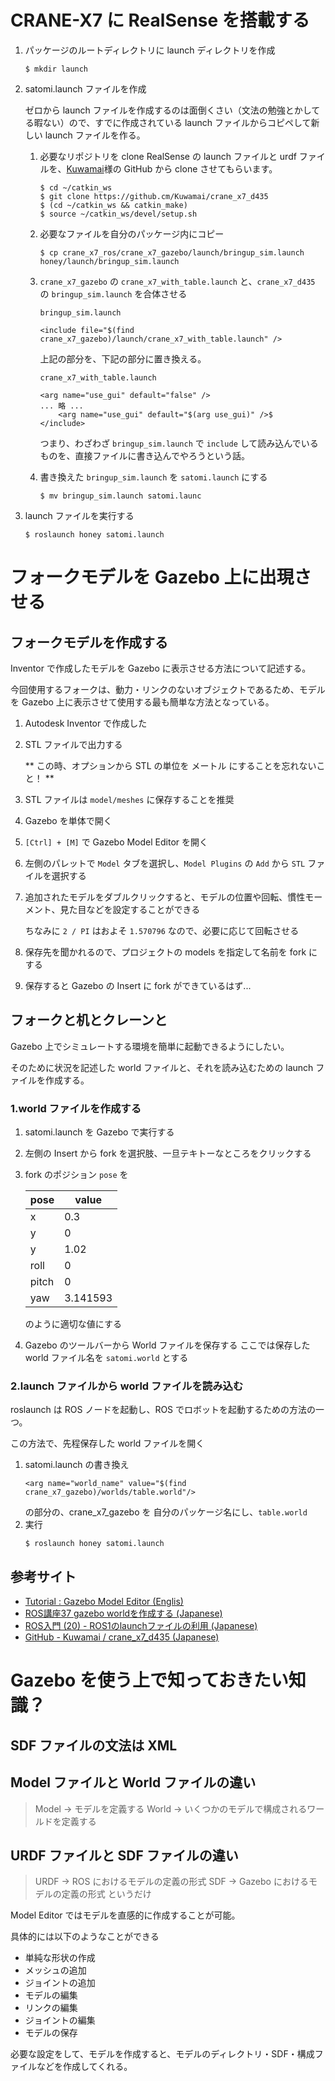 # CRANE-X7 に RealSense を搭載する
1. パッケージのルートディレクトリに launch ディレクトリを作成
    ```
    $ mkdir launch
    ```

1. satomi.launch ファイルを作成

    ゼロから launch ファイルを作成するのは面倒くさい（文法の勉強とかしてる暇ない）ので、すでに作成されている launch ファイルからコピペして新しい launch ファイルを作る。

    1. 必要なリポジトリを clone
        RealSense の launch ファイルと urdf ファイルを、[Kuwamai](https://github.com/Kuwamai/crane_x7_d435)様の GitHub から clone させてもらいます。
        ```
        $ cd ~/catkin_ws
        $ git clone https://github.cm/Kuwamai/crane_x7_d435
        $ (cd ~/catkin_ws && catkin_make)
        $ source ~/catkin_ws/devel/setup.sh
        ```

    1. 必要なファイルを自分のパッケージ内にコピー
        ```
        $ cp crane_x7_ros/crane_x7_gazebo/launch/bringup_sim.launch honey/launch/bringup_sim.launch
        ```

    1. `crane_x7_gazebo` の `crane_x7_with_table.launch` と、`crane_x7_d435` の `bringup_sim.launch` を合体させる

        `bringup_sim.launch`
        ```
        <include file="$(find crane_x7_gazebo)/launch/crane_x7_with_table.launch" />
        ```
        上記の部分を、下記の部分に置き換える。

        `crane_x7_with_table.launch`
        ```
        <arg name="use_gui" default="false" />
        ... 略 ...
            <arg name="use_gui" default="$(arg use_gui)" />$
        </include>
        ```
        つまり、わざわざ `bringup_sim.launch` で `include` して読み込んでいるものを、直接ファイルに書き込んでやろうという話。

    1. 書き換えた `bringup_sim.launch` を `satomi.launch` にする
        ```
        $ mv bringup_sim.launch satomi.launc
        ```

1. launch ファイルを実行する
    ```
    $ roslaunch honey satomi.launch
    ```    

# フォークモデルを Gazebo 上に出現させる
## フォークモデルを作成する
Inventor で作成したモデルを Gazebo に表示させる方法について記述する。

今回使用するフォークは、動力・リンクのないオブジェクトであるため、モデルを Gazebo 上に表示させて使用する最も簡単な方法となっている。

1. Autodesk Inventor で作成した
1. STL ファイルで出力する

    ** この時、オプションから STL の単位を メートル にすることを忘れないこと！ **

1. STL ファイルは `model/meshes` に保存することを推奨
1. Gazebo を単体で開く
1. `[Ctrl] + [M]` で Gazebo Model Editor を開く
1. 左側のパレットで ```Model``` タブを選択し、```Model Plugins``` の ```Add``` から ```STL``` ファイルを選択する
1. 追加されたモデルをダブルクリックすると、モデルの位置や回転、慣性モーメント、見た目などを設定することができる

    ちなみに `2 / PI` はおよそ `1.570796` なので、必要に応じて回転させる

1. 保存先を聞かれるので、プロジェクトの models を指定して名前を fork にする
1. 保存すると Gazebo の Insert に fork ができているはず...

## フォークと机とクレーンと
Gazebo 上でシミュレートする環境を簡単に起動できるようにしたい。

そのために状況を記述した world ファイルと、それを読み込むための launch ファイルを作成する。

### 1.world ファイルを作成する
1. satomi.launch を Gazebo で実行する
1. 左側の Insert から fork を選択肢、一旦テキトーなところをクリックする
1. fork のポジション `pose` を

    |pose|value
    |---|---
    |x|0.3
    |y|0
    |y|1.02
    |roll|0
    |pitch|0
    |yaw|3.141593

    のように適切な値にする
1. Gazebo のツールバーから World ファイルを保存する
    ここでは保存した world ファイル名を `satomi.world` とする

### 2.launch ファイルから world ファイルを読み込む
roslaunch は ROS ノードを起動し、ROS でロボットを起動するための方法の一つ。

この方法で、先程保存した world ファイルを開く

1. satomi.launch の書き換え
    ```
    <arg name="world_name" value="$(find crane_x7_gazebo)/worlds/table.world"/>
    ```
    の部分の、crane_x7_gazebo を 自分のパッケージ名にし、```table.world```
1. 実行
    ```
    $ roslaunch honey satomi.launch
    ```

## 参考サイト
- [Tutorial : Gazebo Model Editor (Englis)](https://classic.gazebosim.org/tutorials?tut=guided_b3)
- [ROS講座37 gazebo worldを作成する (Japanese)](https://qiita.com/srs/items/9b23ad12bea9e3ec0480)
- [ROS入門 (20) - ROS1のlaunchファイルの利用 (Japanese)](https://note.com/npaka/n/na4d2beadf995)
- [GitHub - Kuwamai / crane_x7_d435 (Japanese)](https://github.com/Kuwamai/crane_x7_d435)

# Gazebo を使う上で知っておきたい知識？
## SDF ファイルの文法は XML
## Model ファイルと World ファイルの違い
> Model -> モデルを定義する
> World -> いくつかのモデルで構成されるワールドを定義する
## URDF ファイルと SDF ファイルの違い
> URDF -> ROS におけるモデルの定義の形式
> SDF -> Gazebo におけるモデルの定義の形式
というだけ

Model Editor ではモデルを直感的に作成することが可能。

具体的には以下のようなことができる
- 単純な形状の作成
- メッシュの追加
- ジョイントの追加
- モデルの編集
- リンクの編集
- ジョイントの編集
- モデルの保存

必要な設定をして、モデルを作成すると、モデルのディレクトリ・SDF・構成ファイルなどを作成してくれる。


